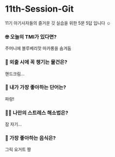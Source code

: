 # 11th-Session-Git
11기 아기사자들의 즐거운 깃 실습을 위한 5문 5답 입니다 ☺️

### 🤓 오늘의 TMI가 있다면?
주머니에 블루베리맛 마카롱을 숨겨둠

### 🎒 외출 시에 꼭 챙기는 물건은?
핸드크림...

### 🤙 내가 가장 좋아하는 단어는?
파랑!

### 🧘‍♀️ 나만의 스트레스 해소법은?
잠 자기...

### 🍧 가장 좋아하는 음식은?
그릭 요거트 짱
